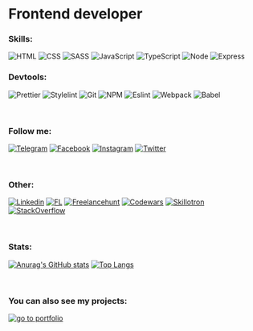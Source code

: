 # Frontend developer

### Skills:

![HTML](https://img.shields.io/badge/-HTML-db4925?style=for-the-badge&logo=HTML5&logoColor=ffffff&logoWidth=20)
![CSS](https://img.shields.io/badge/-CSS-28a1d4?style=for-the-badge&logo=CSS3&logoColor=ffffff&logoWidth=20)
![SASS](https://img.shields.io/badge/-SASS-c36291?style=for-the-badge&logo=SASS&logoColor=ffffff&logoWidth=20)
![JavaScript](https://img.shields.io/badge/-JavaScript-f0a532?style=for-the-badge&logo=JavaScript&logoColor=ffffff&logoWidth=20)
![TypeScript](https://img.shields.io/badge/-TypeScript-2e72bc?style=for-the-badge&logo=TypeScript&logoColor=ffffff&logoWidth=20)
![Node](https://img.shields.io/badge/-Node-3c7f3a?style=for-the-badge&logo=Node.js&logoColor=ffffff&logoWidth=20)
![Express](https://img.shields.io/badge/-Express-37424d?style=for-the-badge&logo=Express&logoColor=ffffff&logoWidth=20)

### Devtools:

![Prettier](https://img.shields.io/badge/-Prettier-1a2b33?style=for-the-badge&logo=Prettier&logoColor=ffffff&logoWidth=20)
![Stylelint](https://img.shields.io/badge/-Stylelint-3f3f3f?style=for-the-badge&logo=Stylelint&logoColor=ffffff&logoWidth=20)
![Git](https://img.shields.io/badge/-Git-f54d27?style=for-the-badge&logo=Git&logoColor=ffffff&logoWidth=20)
![NPM](https://img.shields.io/badge/-NPM-c54102?style=for-the-badge&logo=NPM&logoColor=ffffff&logoWidth=20)
![Eslint](https://img.shields.io/badge/-Eslint-514abe?style=for-the-badge&logo=Eslint&logoColor=ffffff&logoWidth=20)
![Webpack](https://img.shields.io/badge/-Webpack-74aecb?style=for-the-badge&logo=Webpack&logoColor=ffffff&logoWidth=20)
![Babel](https://img.shields.io/badge/-Babel-c8b20f?style=for-the-badge&logo=Babel&logoColor=ffffff&logoWidth=20)


<!-- ![React](https://img.shields.io/badge/-React-4bbdf4?style=for-the-badge&logo=React&logoColor=ffffff&logoWidth=20)
![Redux](https://img.shields.io/badge/-Redux-7649bd?style=for-the-badge&logo=Redux&logoColor=ffffff&logoWidth=20)
![Gatsby](https://img.shields.io/badge/-Gatsby-653398?style=for-the-badge&logo=Gatsby&logoColor=ffffff&logoWidth=20)

![React Native](https://img.shields.io/badge/-React_Native-4bbdf4?style=for-the-badge&logo=React&logoColor=ffffff&logoWidth=20)

![Electron](https://img.shields.io/badge/-Electron-75a5b3?style=for-the-badge&logo=Electron&logoColor=ffffff&logoWidth=20) -->

<br>

### Follow me:

[![Telegram](https://img.shields.io/badge/-Telegram-27a7e5?style=for-the-badge&logo=Telegram&logoColor=ffffff&logoWidth=20)](https://t.me/alkhimenok)
[![Facebook](https://img.shields.io/badge/-Facebook-1877f2?style=for-the-badge&logo=Facebook&logoColor=ffffff&logoWidth=20)](https://www.facebook.com/profile.php?id=100072407994592)
[![Instagram](https://img.shields.io/badge/-Instagram-B4068E?style=for-the-badge&logo=Instagram&logoColor=ffffff&logoWidth=20)](https://www.instagram.com/alkhimenok.kirill.leonidovich/)
[![Twitter](https://img.shields.io/badge/-Twitter-1d9bf0?style=for-the-badge&logo=Twitter&logoColor=ffffff&logoWidth=20)](https://twitter.com/AlkhimenokKL)

<br>

### Other:

[![Linkedin](https://img.shields.io/badge/-Linkedin-0a66c2?style=for-the-badge&logo=Linkedin&logoColor=ffffff&logoWidth=20)](https://www.linkedin.com/in/kirill-alkhimenok-a58524220/)
[![FL](https://img.shields.io/badge/-FL-00cd5e?style=for-the-badge&logo=icon&logoColor=ffffff&logoWidth=20)](https://www.fl.ru/users/alkhimenokkiril/portfolio/#/)
[![Freelancehunt](https://img.shields.io/badge/-freelancehunt-d9aa38?style=for-the-badge&logo=icon&logoColor=ffffff&logoWidth=20)](https://freelancehunt.com/my)
[![Codewars](https://img.shields.io/badge/-Codewars-b1361e?style=for-the-badge&logo=Codewars&logoColor=ffffff&logoWidth=20)](https://www.codewars.com/users/kirill-leonidovich)
[![Skillotron](https://img.shields.io/badge/-Skillotron-cabf27?style=for-the-badge&logo=icon&logoColor=ffffff&logoWidth=20)](https://skillotron.com/profile/196080)
[![StackOverflow](https://img.shields.io/badge/-StackOverflow-e88331?style=for-the-badge&logo=StackOverflow&logoColor=ffffff&logoWidth=20)](https://ru.stackoverflow.com/users/466343/kirill-leonidovich)

<br>

### Stats:

[![Anurag's GitHub stats](https://github-readme-stats.vercel.app/api?username=Kirill-Leonidovich&show_icons=true)](https://github.com/anuraghazra/github-readme-stats)
[![Top Langs](https://github-readme-stats.vercel.app/api/top-langs/?username=Kirill-Leonidovich&layout=compact)](https://github.com/anuraghazra/github-readme-stats)

<br>

### You can also see my projects:

[![go to portfolio](https://img.shields.io/badge/-go_to_portfolio-0a66c2?style=for-the-badge)](https://kirill-leonidovich.github.io)
